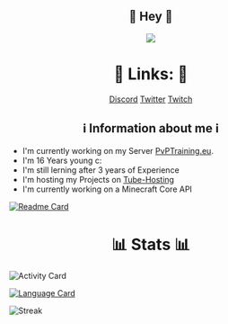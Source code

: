 <h2 align=center>👋 Hey 👋</h2>
<p align=center>
    <img src="https://i.pinimg.com/originals/fb/98/6f/fb986f7e927c758ad3eb83957b916bcb.png"</img>
</p>
<h1 align=center>🔗 Links: 🔗</h1>
<p align=center>
    <a href="https://discord.pvptraining.eu">Discord</a>
    <a href="https://twitter.com/spotifynutzer?lang=de">Twitter</a>
    <a href="https://twitch.tv/daaneben">Twitch</a>
</p>

<h2 align=center> ℹ️ Information about me ℹ️</h2>

- I'm currently working on my Server [PvPTraining.eu](https://discord.pvptraining.xyz).
- I'm 16 Years young c:
- I'm still lerning after 3 years of Experience
- I'm hosting my Projects on [Tube-Hosting](https://tube-hosting.de)
- I'm currently working on a Minecraft Core API 

[![Readme Card](https://github-readme-stats.vercel.app/api/pin/?username=SpotifyNutzeer&repo=MinecraftCore&theme=dark)](https://github.com/SpotifyNutzeer/MinecraftCore) 

<h1 align=center>📊 Stats 📊</h1>

![Activity Card](https://github-readme-stats.vercel.app/api?username=SpotifyNutzeer&show_icons=true&theme=dark) 

[![Language Card](https://github-readme-stats.vercel.app/api/top-langs/?username=SpotifyNutzeer&langs_count=8&theme=dark&layout=compact)](https://github.com/anuraghazra/github-readme-stats)

![Streak](https://github-readme-streak-stats.herokuapp.com/?user=SpotifyNutzeer&theme=dark)

